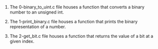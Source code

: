 1. The 0-binary_to_uint.c file houses a function that converts a binary number to an unsigned int.

2. The 1-print_binary.c file houses a function that prints the binary representation of a number.

3. The 2-get_bit.c file houses a function that returns the value of a bit at a given index.
